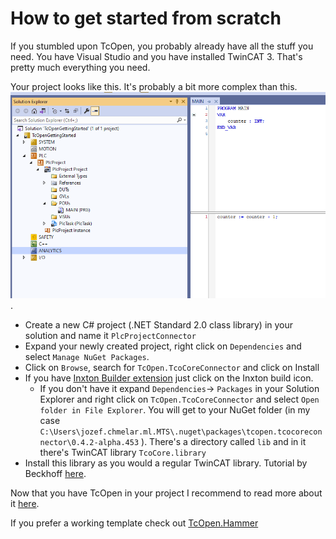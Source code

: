 # How to get started from scratch

If you stumbled upon TcOpen, you probably already have all the stuff you need. You have Visual Studio and you have installed TwinCAT 3. That's pretty much everything you need.

Your project looks like this. It's probably a bit more complex than this.
![plc visual studio twincat 3](assets/plc_visual_studio.png).


-  Create a new C# project (.NET Standard 2.0 class library) in your solution and name it `PlcProjectConnector`
- Expand your newly created project, right click on `Dependencies` and select `Manage NuGet Packages`.
- Click on `Browse`, search for `TcOpen.TcoCoreConnector` and click on Install
- If you have [Inxton Builder extension](https://marketplace.visualstudio.com/items?itemName=Inxton.InxtonVortexBuilderExtensionPre) just click on the Inxton build icon.
    - If you don't have it expand `Dependencies`-> `Packages` in your Solution Explorer and right click on `TcOpen.TcoCoreConnector` and select `Open folder in File Explorer`. You will get to your NuGet folder (in my case `C:\Users\jozef.chmelar.ml.MTS\.nuget\packages\tcopen.tcocoreconnector\0.4.2-alpha.453` ). There's a directory called `lib` and in it there's TwinCAT library `TcoCore.library` 
-  Install this library as you would a regular TwinCAT library. Tutorial by Beckhoff [here](https://infosys.beckhoff.com/english.php?content=../content/1033/tc3_plc_intro/4189333259.html&id=).


Now that you have TcOpen in your project I recommend to read more about it [here](../application.md).

If you prefer a working template check out [TcOpen.Hammer](https://github.com/TcOpenGroup/TcOpen.Hammer)